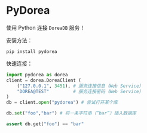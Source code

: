 # PyDorea

使用 Python 连接 `DoreaDB` 服务！

安装方法：

```
pip install pydorea
```

快速连接：

```python
import pydorea as dorea
client = dorea.DoreaClient (
    ("127.0.0.1", 3451), # 服务连接信息（Web Service）
    "DOREA@TEST"         # 服务连接密码（Web Service）
)
db = client.open("pydorea") # 尝试打开某个库

db.set("foo","bar") # 将一条字符串（“bar”）插入数据库

assert db.get("foo") == "bar"
```